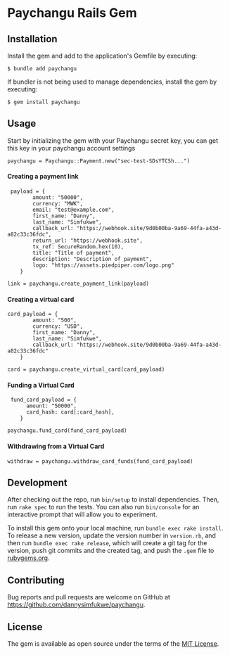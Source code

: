# Paychangu Rails Gem

## Installation

Install the gem and add to the application's Gemfile by executing:

    $ bundle add paychangu

If bundler is not being used to manage dependencies, install the gem by executing:

    $ gem install paychangu

## Usage

Start by initializing the gem with your Paychangu secret key, you can get this key in your paychangu account settings

`paychangu = Paychangu::Payment.new("sec-test-SDsYTCSh...")`

#### Creating a payment link

```
 payload = {
        amount: "50000",
        currency: "MWK",
        email: "test@example.com",
        first_name: "Danny",
        last_name: "Simfukwe",
        callback_url: "https://webhook.site/9d0b00ba-9a69-44fa-a43d-a82c33c36fdc",
        return_url: "https://webhook.site",
        tx_ref: SecureRandom.hex(10),
        title: "Title of payment",
        description: "Description of payment",
        logo: "https://assets.piedpiper.com/logo.png"
    }
```

 `link = paychangu.create_payment_link(payload)`

 #### Creating a virtual card

```
card_payload = {
        amount: "500",
        currency: "USD",
        first_name: "Danny",
        last_name: "Simfukwe",
        callback_url: "https://webhook.site/9d0b00ba-9a69-44fa-a43d-a82c33c36fdc"
    }
```

`card = paychangu.create_virtual_card(card_payload)`

 #### Funding a Virtual Card

```
 fund_card_payload = {
      amount: "50000",
      card_hash: card[:card_hash],
    }
```

 `paychangu.fund_card(fund_card_payload)`

 #### Withdrawing from a Virtual Card

  `withdraw = paychangu.withdraw_card_funds(fund_card_payload)`

## Development

After checking out the repo, run `bin/setup` to install dependencies. Then, run `rake spec` to run the tests. You can also run `bin/console` for an interactive prompt that will allow you to experiment.

To install this gem onto your local machine, run `bundle exec rake install`. To release a new version, update the version number in `version.rb`, and then run `bundle exec rake release`, which will create a git tag for the version, push git commits and the created tag, and push the `.gem` file to [rubygems.org](https://rubygems.org).

## Contributing

Bug reports and pull requests are welcome on GitHub at https://github.com/dannysimfukwe/paychangu.

## License

The gem is available as open source under the terms of the [MIT License](https://opensource.org/licenses/MIT).
